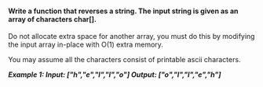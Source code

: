 #### Write a function that reverses a string. The input string is given as an array of characters char[].

Do not allocate extra space for another array, you must do this by modifying the input array in-place with O(1) extra memory.

You may assume all the characters consist of printable ascii characters.

 
_**Example 1:
Input: ["h","e","l","l","o"]
Output: ["o","l","l","e","h"]**_